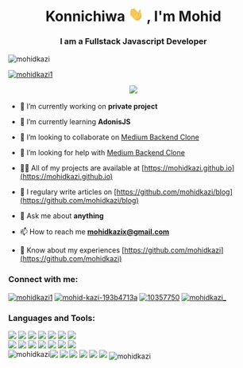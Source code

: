 <h1 align="center">Konnichiwa <img src="wave.gif" width="30px"> , I'm Mohid</h1>

<h3 align="center">I am a Fullstack Javascript Developer</h3>

<p align="left"> <img src="https://komarev.com/ghpvc/?username=mohidkazi&label=Profile%20views&color=0e75b6&style=flat" alt="mohidkazi" /> </p>

<p align="left"> <a href="https://twitter.com/mohidkazi1" target="blank"><img src="https://img.shields.io/twitter/follow/mohidkazi1?logo=twitter&style=for-the-badge" alt="mohidkazi1" /></a> </p>

<p align="center"> <img src="https://octodex.github.com/images/nyantocat.gif" /> </p>

- 🔭 I’m currently working on **private project**

- 🌱 I’m currently learning **AdonisJS**

- 👯 I’m looking to collaborate on [Medium Backend Clone](https://github.com/mohidkazi/deno-oak)

- 🤝 I’m looking for help with [Medium Backend Clone](https://github.com/mohidkazi/deno-oak)

- 👨‍💻 All of my projects are available at [https://mohidkazi.github.io](https://mohidkazi.github.io)

- 📝 I regulary write articles on [https://github.com/mohidkazi/blog](https://github.com/mohidkazi/blog)

- 💬 Ask me about **anything**

- 📫 How to reach me **mohidkazix@gmail.com**

- 📄 Know about my experiences [https://github.com/mohidkazi](https://github.com/mohidkazi)

<h3 align="left">Connect with me:</h3>
<p align="left">
<a href="https://twitter.com/mohidkazi1" target="blank"><img align="center" src="https://cdn.jsdelivr.net/npm/simple-icons@3.0.1/icons/twitter.svg" alt="mohidkazi1" height="30" width="40" /></a>
<a href="https://linkedin.com/in/mohid-kazi-193b4713a" target="blank"><img align="center" src="https://cdn.jsdelivr.net/npm/simple-icons@3.0.1/icons/linkedin.svg" alt="mohid-kazi-193b4713a" height="30" width="40" /></a>
<a href="https://stackoverflow.com/users/10357750" target="blank"><img align="center" src="https://cdn.jsdelivr.net/npm/simple-icons@3.0.1/icons/stackoverflow.svg" alt="10357750" height="30" width="40" /></a>
<a href="https://instagram.com/mohidkazi_" target="blank"><img align="center" src="https://cdn.jsdelivr.net/npm/simple-icons@3.0.1/icons/instagram.svg" alt="mohidkazi_" height="30" width="40" /></a>
</p>

<h3 align="left">Languages and Tools:</h3>
<p>  
<code><img width="10%" src="https://www.vectorlogo.zone/logos/typescriptlang/typescriptlang-ar21.svg"></code>
<code><img width="10%" src="https://www.vectorlogo.zone/logos/javascript/javascript-ar21.svg"></code>
<code><img width="10%" src="https://www.vectorlogo.zone/logos/nodejs/nodejs-ar21.svg"></code>
<code><img width="10%" src="https://www.vectorlogo.zone/logos/expressjs/expressjs-ar21.svg"></code>
<code><img width="10%" src="https://www.vectorlogo.zone/logos/adonisjs/adonisjs-ar21.svg"></code>
<code><img width="10%" src="https://www.vectorlogo.zone/logos/nestjs/nestjs-ar21.svg"></code>
<code><img width="10%" src="https://www.vectorlogo.zone/logos/git-scm/git-scm-ar21.svg"></code>
<br>
<code><img width="10%" src="https://www.vectorlogo.zone/logos/postgresql/postgresql-ar21.svg"></code>
<code><img width="10%" src="https://www.vectorlogo.zone/logos/mysql/mysql-ar21.svg"></code>
<code><img width="10%" src="https://www.vectorlogo.zone/logos/mongodb/mongodb-ar21.svg"></code>
<code><img width="10%" src="https://www.vectorlogo.zone/logos/redis/redis-ar21.svg"></code>
<code><img width="10%" src="https://www.vectorlogo.zone/logos/nginx/nginx-ar21.svg"></code>
<code><img width="10%" src="https://www.vectorlogo.zone/logos/amazon_aws/amazon_aws-ar21.svg"></code>
<code><img width="10%" src="https://www.vectorlogo.zone/logos/linux/linux-ar21.svg"></code>
<br>
<code><img width="10%" src="https://www.vectorlogo.zone/logos/reactjs/reactjs-ar21.svg"></code>
<code><img width="10%" src="https://www.vectorlogo.zone/logos/sass-lang/sass-lang-ar21.svg"></code>
<code><img width="10%" src="https://www.vectorlogo.zone/logos/getbootstrap/getbootstrap-ar21.svg"></code>
<code><img width="10%" src="https://www.vectorlogo.zone/logos/netlifyapp_watercss/netlifyapp_watercss-ar21.svg"></code>
<code><img width="10%" src="https://www.vectorlogo.zone/logos/pugjs/pugjs-ar21.svg"></code>
<code><img width="10%" src="https://www.vectorlogo.zone/logos/lodash/lodash-ar21.svg"></code>

<img align="left" src="https://github-readme-stats.vercel.app/api/top-langs?username=mohidkazi&show_icons=true&locale=en&layout=compact&title_color=c1c7cb&icon_color=cfd3d6&text_color=d8dde3&bg_color=263F3F" alt="mohidkazi" />

<img align="center" src="https://github-readme-stats.vercel.app/api?username=mohidkazi&show_icons=true&locale=en&title_color=eb8c34&icon_color=999999&text_color=999999&bg_color=000000" alt="mohidkazi" />
</p>

